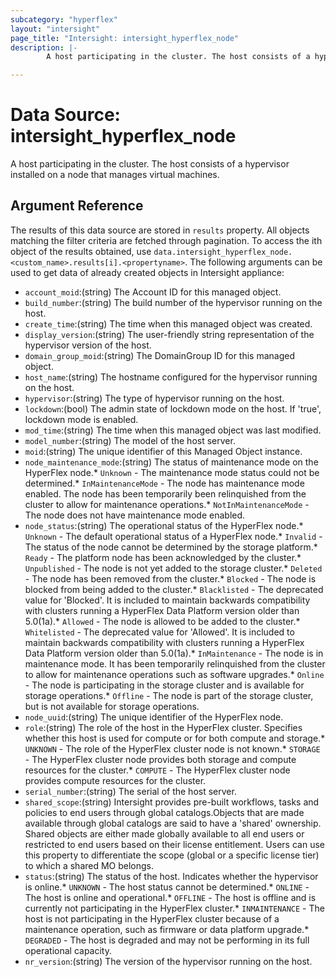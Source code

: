 ```yaml
---
subcategory: "hyperflex"
layout: "intersight"
page_title: "Intersight: intersight_hyperflex_node"
description: |-
        A host participating in the cluster. The host consists of a hypervisor installed on a node that manages virtual machines.

---
```


# Data Source: intersight_hyperflex_node
A host participating in the cluster. The host consists of a hypervisor installed on a node that manages virtual machines.
## Argument Reference
The results of this data source are stored in `results` property.
All objects matching the filter criteria are fetched through pagination.
To access the ith object of the results obtained, use `data.intersight_hyperflex_node.<custom_name>.results[i].<propertyname>`.
The following arguments can be used to get data of already created objects in Intersight appliance:
* `account_moid`:(string) The Account ID for this managed object. 
* `build_number`:(string) The build number of the hypervisor running on the host. 
* `create_time`:(string) The time when this managed object was created. 
* `display_version`:(string) The user-friendly string representation of the hypervisor version of the host. 
* `domain_group_moid`:(string) The DomainGroup ID for this managed object. 
* `host_name`:(string) The hostname configured for the hypervisor running on the host. 
* `hypervisor`:(string) The type of hypervisor running on the host. 
* `lockdown`:(bool) The admin state of lockdown mode on the host. If 'true', lockdown mode is enabled. 
* `mod_time`:(string) The time when this managed object was last modified. 
* `model_number`:(string) The model of the host server. 
* `moid`:(string) The unique identifier of this Managed Object instance. 
* `node_maintenance_mode`:(string) The status of maintenance mode on the HyperFlex node.* `Unknown` - The maintenance mode status could not be determined.* `InMaintenanceMode` - The node has maintenance mode enabled. The node has been temporarily been relinquished from the cluster to allow for maintenance operations.* `NotInMaintenanceMode` - The node does not have maintenance mode enabled. 
* `node_status`:(string) The operational status of the HyperFlex node.* `Unknown` - The default operational status of a HyperFlex node.* `Invalid` - The status of the node cannot be determined by the storage platform.* `Ready` - The platform node has been acknowledged by the cluster.* `Unpublished` - The node is not yet added to the storage cluster.* `Deleted` - The node has been removed from the cluster.* `Blocked` - The node is blocked from being added to the cluster.* `Blacklisted` - The deprecated value for 'Blocked'. It is included to maintain backwards compatibility with clusters running a HyperFlex Data Platform version older than 5.0(1a).* `Allowed` - The node is allowed to be added to the cluster.* `Whitelisted` - The deprecated value for 'Allowed'. It is included to maintain backwards compatibility with clusters running a HyperFlex Data Platform version older than 5.0(1a).* `InMaintenance` - The node is in maintenance mode. It has been temporarily relinquished from the cluster to allow for maintenance operations such as software upgrades.* `Online` - The node is participating in the storage cluster and is available for storage operations.* `Offline` - The node is part of the storage cluster, but is not available for storage operations. 
* `node_uuid`:(string) The unique identifier of the HyperFlex node. 
* `role`:(string) The role of the host in the HyperFlex cluster. Specifies whether this host is used for compute or for both compute and storage.* `UNKNOWN` - The role of the HyperFlex cluster node is not known.* `STORAGE` - The HyperFlex cluster node provides both storage and compute resources for the cluster.* `COMPUTE` - The HyperFlex cluster node provides compute resources for the cluster. 
* `serial_number`:(string) The serial of the host server. 
* `shared_scope`:(string) Intersight provides pre-built workflows, tasks and policies to end users through global catalogs.Objects that are made available through global catalogs are said to have a 'shared' ownership. Shared objects are either made globally available to all end users or restricted to end users based on their license entitlement. Users can use this property to differentiate the scope (global or a specific license tier) to which a shared MO belongs. 
* `status`:(string) The status of the host. Indicates whether the hypervisor is online.* `UNKNOWN` - The host status cannot be determined.* `ONLINE` - The host is online and operational.* `OFFLINE` - The host is offline and is currently not participating in the HyperFlex cluster.* `INMAINTENANCE` - The host is not participating in the HyperFlex cluster because of a maintenance operation, such as firmware or data platform upgrade.* `DEGRADED` - The host is degraded and may not be performing in its full operational capacity. 
* `nr_version`:(string) The version of the hypervisor running on the host. 
 
